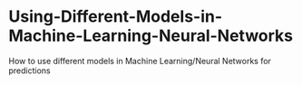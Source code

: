 # Using-Different-Models-in-Machine-Learning-Neural-Networks
How to use different models in Machine Learning/Neural Networks for predictions 
